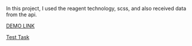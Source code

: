 In this project, I used the reagent technology, scss, and also received data from the api.

[DEMO LINK](https://DarinaSavytska.github.io/contact-book/)

[Test Task](https://drive.google.com/file/d/15uN91pHTZ3-d0drID8K4vZme_pR-Gehv/view)
